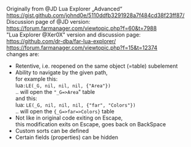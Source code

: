 Originally from @JD Lua Explorer „Advanced“
<br />
https://gist.github.com/johnd0e/5110ddfb3291928a7f484cd38f23ff87/
<br />
Discussion page of @JD version:
<br />
https://forum.farmanager.com/viewtopic.php?f=60&t=7988
<br />
"Lua Explorer @Xer0X" version and discussion page:
<br />
https://github.com/dr-dba/far-lua-explorer/
<br />
https://forum.farmanager.com/viewtopic.php?f=15&t=12374
<br />
changes are:
* Retentive, i.e. reopened on the same object (=table) subelement
* Ability to navigate by the given path, <br />
for example this:<br />
lua`:LE(_G, nil, nil, nil, {"Area"})`<br />
.. will open the `"_G=>Area`" table<br />
and this:<br />
lua: `LE(_G, nil, nil, nil, {"far", "Colors"})`<br />
.. will open the `{_G=>far=>Colors}` table<br />
* Not like in original code exiting on Escape, <br />
this modification exits on Escape, goes back on BackSpace<br />
* Custom sorts can be defined
* Certain fields (properties) can be hidden
